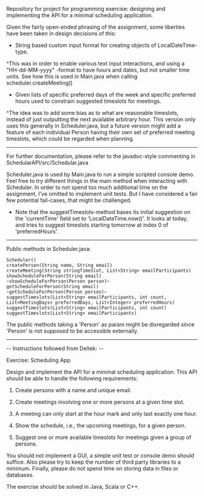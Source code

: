 Repository for project for programming exercise: designing and implementing the API for a minimal scheduling application.

Given the fairly open-ended phrasing of the assignment, some liberties have been taken in design decisions of this:

* String based custom input format for creating objects of LocalDateTime-type.

^This was in order to enable various text input interactions, and using a "HH-dd-MM-yyyy" -format to have hours and dates, but not smaller time units. See how this is used in Main.java when calling scheduler.createMeeting()


* Given lists of specific preferred days of the week and specific preferred hours used to constrain suggested timeslots for meetings.

^The idea was to add some bias as to what are reasonable timeslots, instead of just outputting the next available arbitrary hour. This version only uses this generally in Scheduler.java, but a future version might add a feature of each individual Person having their own set of preferred meeting timeslots, which could be regarded when planning.

---

For further documentation, please refer to the javadoc-style commenting in SchedularAPI/src/Schedular.java

Scheduler.java is used by Main.java to run a simple scripted console demo.
Feel free to try different things in the main method when interacting with Scheduler. In order to not spend too much additional time on the assignment, I've omitted to implement unit tests. But I have considered a fair few potential fail-cases, that might be challenged.

* Note that the suggestTimeslots-method bases its initial suggestion on the 'currentTime' field set to 'LocalDateTime.now()'. It looks at today, and tries to suggest timeslots starting tomorrow at index 0 of 'preferredHours'.

---


Public methods in Scheduler.java:

```
Scheduler()
createPerson(String name, String email)
createMeeting(String stringTimeSlot, List<String> emailParticipants)
showScheduleForPerson(String email)
~showScheduleForPerson(Person person)~
getScheduleForPerson(String email)
~getScheduleForPerson(Person person)~
suggestTimeslots(List<String> emailParticipants, int count, List<MeetingDays> preferredDays, List<Integer> preferredHours)
suggestTimeslots(List<String> emailParticipants, int count)
suggestTimeslots(List<String> emailParticipants)
```

The public methods taking a 'Person' as param might be disregarded since 'Person' is not supposed to be accessible externally.

---

-- Instructions followed from Deltek: --

Exercise: Scheduling App

Design and implement the API for a minimal scheduling application. This API should be able to handle the following requirements:


1) Create persons with a name and unique email.

2) Create meetings involving one or more persons at a given time slot.

3) A meeting can only start at the hour mark and only last exactly one hour.

4) Show the schedule, i.e., the upcoming meetings, for a given person.

5) Suggest one or more available timeslots for meetings given a group of persons.


You should not implement a GUI, a simple unit test or console demo should suffice. Also please try to keep the number of third party libraries to a minimum. Finally, please do not spend time on storing data in files or databases.

The exercise should be solved in Java, Scala or C++.
